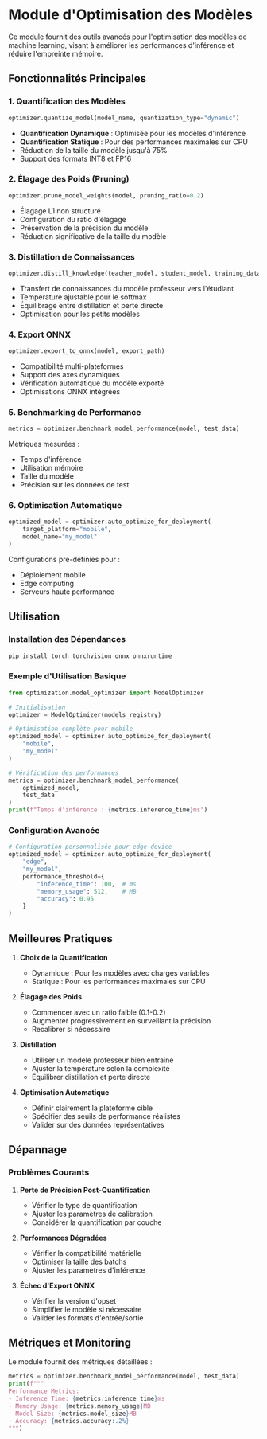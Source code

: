 # Module d'Optimisation des Modèles

Ce module fournit des outils avancés pour l'optimisation des modèles de machine learning, visant à améliorer les performances d'inférence et réduire l'empreinte mémoire.

## Fonctionnalités Principales

### 1. Quantification des Modèles
```python
optimizer.quantize_model(model_name, quantization_type="dynamic")
```

- **Quantification Dynamique** : Optimisée pour les modèles d'inférence
- **Quantification Statique** : Pour des performances maximales sur CPU
- Réduction de la taille du modèle jusqu'à 75%
- Support des formats INT8 et FP16

### 2. Élagage des Poids (Pruning)
```python
optimizer.prune_model_weights(model, pruning_ratio=0.2)
```

- Élagage L1 non structuré
- Configuration du ratio d'élagage
- Préservation de la précision du modèle
- Réduction significative de la taille du modèle

### 3. Distillation de Connaissances
```python
optimizer.distill_knowledge(teacher_model, student_model, training_data)
```

- Transfert de connaissances du modèle professeur vers l'étudiant
- Température ajustable pour le softmax
- Équilibrage entre distillation et perte directe
- Optimisation pour les petits modèles

### 4. Export ONNX
```python
optimizer.export_to_onnx(model, export_path)
```

- Compatibilité multi-plateformes
- Support des axes dynamiques
- Vérification automatique du modèle exporté
- Optimisations ONNX intégrées

### 5. Benchmarking de Performance
```python
metrics = optimizer.benchmark_model_performance(model, test_data)
```

Métriques mesurées :
- Temps d'inférence
- Utilisation mémoire
- Taille du modèle
- Précision sur les données de test

### 6. Optimisation Automatique
```python
optimized_model = optimizer.auto_optimize_for_deployment(
    target_platform="mobile",
    model_name="my_model"
)
```

Configurations pré-définies pour :
- Déploiement mobile
- Edge computing
- Serveurs haute performance

## Utilisation

### Installation des Dépendances

```bash
pip install torch torchvision onnx onnxruntime
```

### Exemple d'Utilisation Basique

```python
from optimization.model_optimizer import ModelOptimizer

# Initialisation
optimizer = ModelOptimizer(models_registry)

# Optimisation complète pour mobile
optimized_model = optimizer.auto_optimize_for_deployment(
    "mobile",
    "my_model"
)

# Vérification des performances
metrics = optimizer.benchmark_model_performance(
    optimized_model,
    test_data
)
print(f"Temps d'inférence : {metrics.inference_time}ms")
```

### Configuration Avancée

```python
# Configuration personnalisée pour edge device
optimized_model = optimizer.auto_optimize_for_deployment(
    "edge",
    "my_model",
    performance_threshold={
        "inference_time": 100,  # ms
        "memory_usage": 512,    # MB
        "accuracy": 0.95
    }
)
```

## Meilleures Pratiques

1. **Choix de la Quantification**
   - Dynamique : Pour les modèles avec charges variables
   - Statique : Pour les performances maximales sur CPU

2. **Élagage des Poids**
   - Commencer avec un ratio faible (0.1-0.2)
   - Augmenter progressivement en surveillant la précision
   - Recalibrer si nécessaire

3. **Distillation**
   - Utiliser un modèle professeur bien entraîné
   - Ajuster la température selon la complexité
   - Équilibrer distillation et perte directe

4. **Optimisation Automatique**
   - Définir clairement la plateforme cible
   - Spécifier des seuils de performance réalistes
   - Valider sur des données représentatives

## Dépannage

### Problèmes Courants

1. **Perte de Précision Post-Quantification**
   - Vérifier le type de quantification
   - Ajuster les paramètres de calibration
   - Considérer la quantification par couche

2. **Performances Dégradées**
   - Vérifier la compatibilité matérielle
   - Optimiser la taille des batchs
   - Ajuster les paramètres d'inférence

3. **Échec d'Export ONNX**
   - Vérifier la version d'opset
   - Simplifier le modèle si nécessaire
   - Valider les formats d'entrée/sortie

## Métriques et Monitoring

Le module fournit des métriques détaillées :

```python
metrics = optimizer.benchmark_model_performance(model, test_data)
print(f"""
Performance Metrics:
- Inference Time: {metrics.inference_time}ms
- Memory Usage: {metrics.memory_usage}MB
- Model Size: {metrics.model_size}MB
- Accuracy: {metrics.accuracy:.2%}
""")